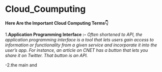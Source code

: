 # Cloud_Coumputing #

**Here Are the Important Cloud Computing Terms👇**

1.**Application Programming Interface :-**
*Often shortened to API, the application programming interface is a tool that lets users gain access to information or functionality from a given service and incorporate it into the user’s app. For instance, an article on CNET has a button that lets you share it on Twitter. That button is an API.*

-2.the main and 


